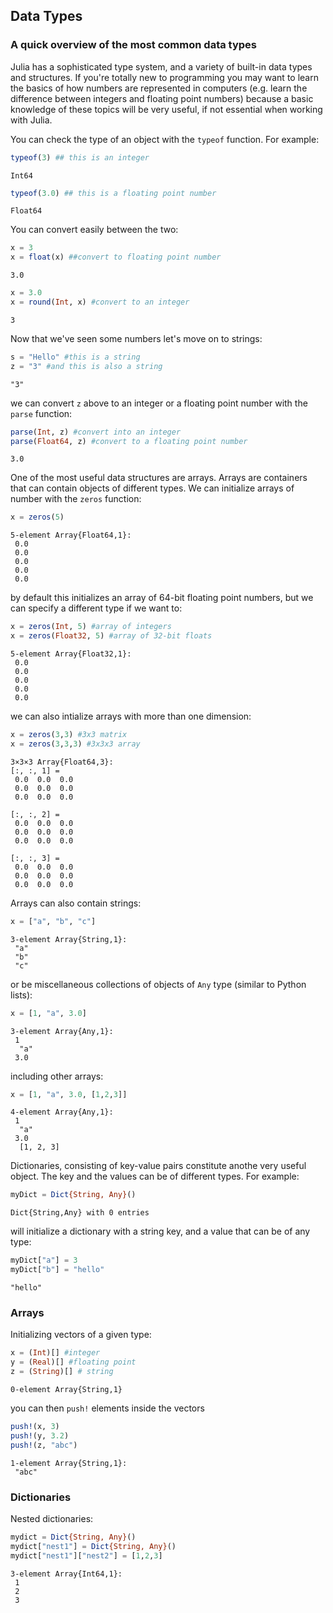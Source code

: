 ## Data Types

### A quick overview of the most common data types

Julia has a sophisticated type system, and a variety of built-in data types and structures. If you're totally new to programming you may want to learn the basics of how numbers are represented in computers (e.g. learn the difference between integers and floating point numbers) because a basic knowledge of these topics will be very useful, if not essential when working with Julia. 

You can check the type of an object with the `typeof` function. For example:

````julia
typeof(3) ## this is an integer
````


````
Int64
````



````julia
typeof(3.0) ## this is a floating point number
````


````
Float64
````





You can convert easily between the two:

````julia
x = 3
x = float(x) ##convert to floating point number
````


````
3.0
````



````julia
x = 3.0
x = round(Int, x) #convert to an integer
````


````
3
````





Now that we've seen some numbers let's move on to strings:

````julia
s = "Hello" #this is a string
z = "3" #and this is also a string
````


````
"3"
````





we can convert `z` above to an integer or a floating point number with the `parse` function:

````julia
parse(Int, z) #convert into an integer
parse(Float64, z) #convert to a floating point number
````


````
3.0
````




One of the most useful data structures are arrays. Arrays are containers that can contain objects of different types. We can initialize arrays of number with the `zeros` function:

````julia
x = zeros(5)
````


````
5-element Array{Float64,1}:
 0.0
 0.0
 0.0
 0.0
 0.0
````





by default this initializes an array of 64-bit floating point numbers, but we can specify a different type if we want to:

````julia
x = zeros(Int, 5) #array of integers
x = zeros(Float32, 5) #array of 32-bit floats
````


````
5-element Array{Float32,1}:
 0.0
 0.0
 0.0
 0.0
 0.0
````





we can also intialize arrays with more than one dimension:

````julia
x = zeros(3,3) #3x3 matrix
x = zeros(3,3,3) #3x3x3 array
````


````
3×3×3 Array{Float64,3}:
[:, :, 1] =
 0.0  0.0  0.0
 0.0  0.0  0.0
 0.0  0.0  0.0

[:, :, 2] =
 0.0  0.0  0.0
 0.0  0.0  0.0
 0.0  0.0  0.0

[:, :, 3] =
 0.0  0.0  0.0
 0.0  0.0  0.0
 0.0  0.0  0.0
````





Arrays can also contain strings:

````julia
x = ["a", "b", "c"]
````


````
3-element Array{String,1}:
 "a"
 "b"
 "c"
````





or be miscellaneous collections of objects of `Any` type (similar to Python lists):

````julia
x = [1, "a", 3.0]
````


````
3-element Array{Any,1}:
 1   
  "a"
 3.0
````





including other arrays:

````julia
x = [1, "a", 3.0, [1,2,3]]
````


````
4-element Array{Any,1}:
 1         
  "a"      
 3.0       
  [1, 2, 3]
````





Dictionaries, consisting of key-value pairs constitute anothe very useful object. The key and the values can be of different types. For example:

````julia
myDict = Dict{String, Any}()
````


````
Dict{String,Any} with 0 entries
````





will initialize a dictionary with a string key, and a value that can be of any type:

````julia
myDict["a"] = 3
myDict["b"] = "hello"
````


````
"hello"
````





### Arrays

Initializing vectors of a given type:

````julia
x = (Int)[] #integer
y = (Real)[] #floating point
z = (String)[] # string
````


````
0-element Array{String,1}
````





you can then `push!` elements inside the vectors

````julia
push!(x, 3)
push!(y, 3.2)
push!(z, "abc")
````


````
1-element Array{String,1}:
 "abc"
````





### Dictionaries

Nested dictionaries:

````julia
mydict = Dict{String, Any}()
mydict["nest1"] = Dict{String, Any}()
mydict["nest1"]["nest2"] = [1,2,3]
````


````
3-element Array{Int64,1}:
 1
 2
 3
````


